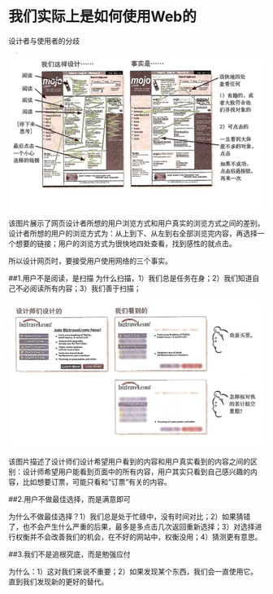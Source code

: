# 我们实际上是如何使用Web的

设计者与使用者的分歧

![](IMG_9.jpg)

该图片展示了网页设计者所想的用户浏览方式和用户真实的浏览方式之间的差别。设计者所想的用户的浏览方式为：从上到下、从左到右全部浏览完内容，再选择一个想要的链接；用户的浏览方式为很快地四处查看，找到感性的就点击。


所以设计网页时，要接受用户使用网络的三个事实。

##1.用户不是阅读，是扫描
为什么扫描，1）我们总是任务在身；2）我们知道自己不必阅读所有内容；3）我们善于扫描；

![](IMG_10.jpg)

该图片描述了设计师们设计希望用户看到的内容和用户真实看到的内容之间的区别：设计师希望用户能看到页面中的所有内容，用户其实只看到自己感兴趣的内容，比如想要订票，可能只看和“订票”有关的内容。

##2.用户不做最佳选择，而是满意即可

为什么不做最佳选择？1）我们总是处于忙碌中，没有时间对比；2）如果猜错了，也不会产生什么严重的后果，最多是多点击几次返回重新选择；3）对选择进行权衡并不会改善我们的机会，在不好的网站中，权衡没用；4）猜测更有意思。

##3.我们不是追根究底，而是勉强应付

为什么：1）这对我们来说不重要；2）如果发现某个东西，我们会一直使用它。直到我们发现新的更好的替代。